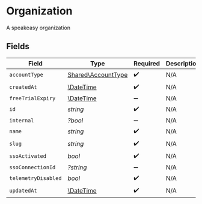 # Organization

A speakeasy organization


## Fields

| Field                                                         | Type                                                          | Required                                                      | Description                                                   |
| ------------------------------------------------------------- | ------------------------------------------------------------- | ------------------------------------------------------------- | ------------------------------------------------------------- |
| `accountType`                                                 | [Shared\AccountType](../../Models/Shared/AccountType.md)      | :heavy_check_mark:                                            | N/A                                                           |
| `createdAt`                                                   | [\DateTime](https://www.php.net/manual/en/class.datetime.php) | :heavy_check_mark:                                            | N/A                                                           |
| `freeTrialExpiry`                                             | [\DateTime](https://www.php.net/manual/en/class.datetime.php) | :heavy_minus_sign:                                            | N/A                                                           |
| `id`                                                          | *string*                                                      | :heavy_check_mark:                                            | N/A                                                           |
| `internal`                                                    | *?bool*                                                       | :heavy_minus_sign:                                            | N/A                                                           |
| `name`                                                        | *string*                                                      | :heavy_check_mark:                                            | N/A                                                           |
| `slug`                                                        | *string*                                                      | :heavy_check_mark:                                            | N/A                                                           |
| `ssoActivated`                                                | *bool*                                                        | :heavy_check_mark:                                            | N/A                                                           |
| `ssoConnectionId`                                             | *?string*                                                     | :heavy_minus_sign:                                            | N/A                                                           |
| `telemetryDisabled`                                           | *bool*                                                        | :heavy_check_mark:                                            | N/A                                                           |
| `updatedAt`                                                   | [\DateTime](https://www.php.net/manual/en/class.datetime.php) | :heavy_check_mark:                                            | N/A                                                           |